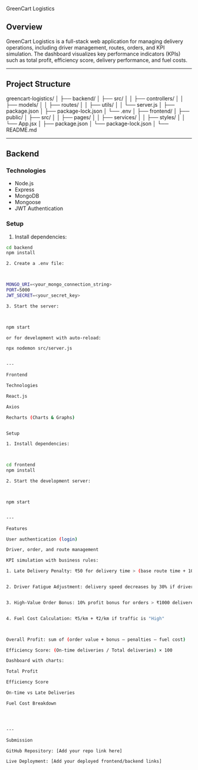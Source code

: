 GreenCart Logistics

## Overview
GreenCart Logistics is a full-stack web application for managing delivery operations, including driver management, routes, orders, and KPI simulation. The dashboard visualizes key performance indicators (KPIs) such as total profit, efficiency score, delivery performance, and fuel costs.

---

## Project Structure

greencart-logistics/ │ ├── backend/ │   ├── src/ │   │   ├── controllers/ │   │   ├── models/ │   │   ├── routes/ │   │   ├── utils/ │   │   └── server.js │   ├── package.json │   ├── package-lock.json │   └── .env │ ├── frontend/ │   ├── public/ │   ├── src/ │   │   ├── pages/ │   │   ├── services/ │   │   ├── styles/ │   │   └── App.jsx │   ├── package.json │   └── package-lock.json │ └── README.md

---

## Backend

### Technologies
- Node.js
- Express
- MongoDB
- Mongoose
- JWT Authentication

### Setup
1. Install dependencies:
```bash
cd backend
npm install

2. Create a .env file:



MONGO_URI=<your_mongo_connection_string>
PORT=5000
JWT_SECRET=<your_secret_key>

3. Start the server:



npm start

or for development with auto-reload:

npx nodemon src/server.js


---

Frontend

Technologies

React.js

Axios

Recharts (Charts & Graphs)


Setup

1. Install dependencies:



cd frontend
npm install

2. Start the development server:



npm start


---

Features

User authentication (login)

Driver, order, and route management

KPI simulation with business rules:

1. Late Delivery Penalty: ₹50 for delivery time > (base route time + 10 minutes)


2. Driver Fatigue Adjustment: delivery speed decreases by 30% if driver works >8 hours


3. High-Value Order Bonus: 10% profit bonus for orders > ₹1000 delivered on time


4. Fuel Cost Calculation: ₹5/km + ₹2/km if traffic is "High"



Overall Profit: sum of (order value + bonus – penalties – fuel cost)

Efficiency Score: (On-time deliveries / Total deliveries) × 100

Dashboard with charts:

Total Profit

Efficiency Score

On-time vs Late Deliveries

Fuel Cost Breakdown




---

Submission

GitHub Repository: [Add your repo link here]

Live Deployment: [Add your deployed frontend/backend links]
